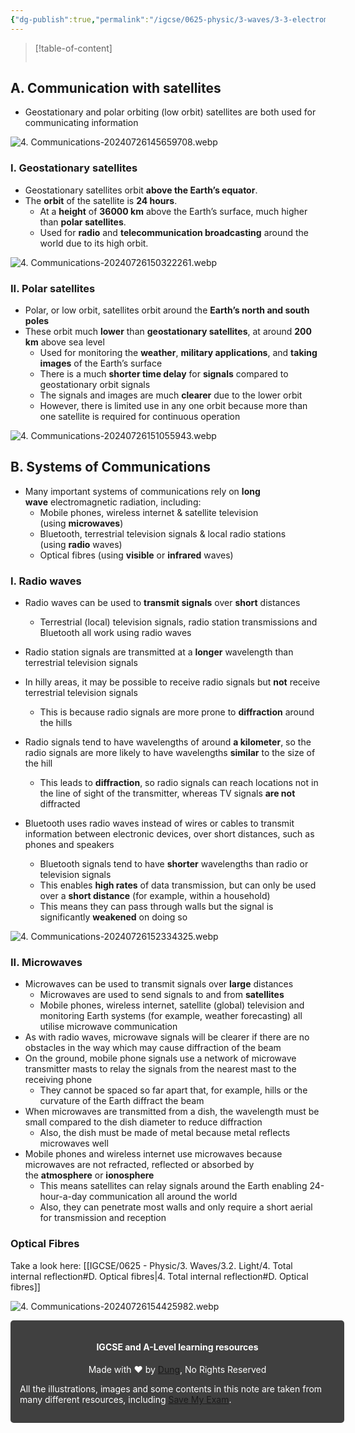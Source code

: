 ```yaml
---
{"dg-publish":true,"permalink":"/igcse/0625-physic/3-waves/3-3-electromagnetic-spectrum/4-communications/","tags":["IGCSE","0625-Physics"],"noteIcon":""}
---
```


> [!table-of-content]
> ```table-of-contents
> ```

## A. Communication with satellites
- Geostationary and polar orbiting (low orbit) satellites are both used for communicating information

![4. Communications-20240726145659708.webp](/img/user/IGCSE/0625%20-%20Physic/3.%20Waves/3.3.%20Electromagnetic%20spectrum/Resources/4.%20Communications-20240726145659708.webp)

### I. Geostationary satellites
- Geostationary satellites orbit **above the Earth’s equator**.
- The **orbit** of the satellite is **24 hours**.
	- At a **height** of **36000 km** above the Earth’s surface, much higher than **polar satellites**.
	- Used for **radio** and **telecommunication broadcasting** around the world due to its high orbit.

![4. Communications-20240726150322261.webp](/img/user/IGCSE/0625%20-%20Physic/3.%20Waves/3.3.%20Electromagnetic%20spectrum/Resources/4.%20Communications-20240726150322261.webp)

### II. Polar satellites
- Polar, or low orbit, satellites orbit around the **Earth’s north and south poles**
- These orbit much **lower** than **geostationary satellites**, at around **200 km** above sea level
	- Used for monitoring the **weather**, **military applications**, and **taking images** of the Earth’s surface
	- There is a much **shorter time delay** for **signals** compared to geostationary orbit signals
	- The signals and images are much **clearer** due to the lower orbit
	- However, there is limited use in any one orbit because more than one satellite is required for continuous operation

![4. Communications-20240726151055943.webp](/img/user/IGCSE/0625%20-%20Physic/3.%20Waves/3.3.%20Electromagnetic%20spectrum/Resources/4.%20Communications-20240726151055943.webp)

## B. Systems of Communications
- Many important systems of communications rely on **long wave** electromagnetic radiation, including:
    - Mobile phones, wireless internet & satellite television (using **microwaves**)
    - Bluetooth, terrestrial television signals & local radio stations (using **radio** waves)
    - Optical fibres (using **visible** or **infrared** waves)

### I. Radio waves
- Radio waves can be used to **transmit signals** over **short** distances 
    - Terrestrial (local) television signals, radio station transmissions and Bluetooth all work using radio waves
- Radio station signals are transmitted at a **longer** wavelength than terrestrial television signals
- In hilly areas, it may be possible to receive radio signals but **not** receive terrestrial television signals
    - This is because radio signals are more prone to **diffraction** around the hills
- Radio signals tend to have wavelengths of around **a kilometer**, so the radio signals are more likely to have wavelengths **similar** to the size of the hill
    - This leads to **diffraction**, so radio signals can reach locations not in the line of sight of the transmitter, whereas TV signals **are not** diffracted

- Bluetooth uses radio waves instead of wires or cables to transmit information between electronic devices, over short distances, such as phones and speakers
    - Bluetooth signals tend to have **shorter** wavelengths than radio or television signals
    - This enables **high rates** of data transmission, but can only be used over a **short distance** (for example, within a household)
    - This means they can pass through walls but the signal is significantly **weakened** on doing so

![4. Communications-20240726152334325.webp](/img/user/IGCSE/0625%20-%20Physic/3.%20Waves/3.3.%20Electromagnetic%20spectrum/Resources/4.%20Communications-20240726152334325.webp)

### II. Microwaves
- Microwaves can be used to transmit signals over **large** distances 
    - Microwaves are used to send signals to and from **satellites**
    - Mobile phones, wireless internet, satellite (global) television and monitoring Earth systems (for example, weather forecasting) all utilise microwave communication
- As with radio waves, microwave signals will be clearer if there are no obstacles in the way which may cause diffraction of the beam
- On the ground, mobile phone signals use a network of microwave transmitter masts to relay the signals from the nearest mast to the receiving phone 
    - They cannot be spaced so far apart that, for example, hills or the curvature of the Earth diffract the beam
- When microwaves are transmitted from a dish, the wavelength must be small compared to the dish diameter to reduce diffraction
    - Also, the dish must be made of metal because metal reflects microwaves well
- Mobile phones and wireless internet use microwaves because microwaves are not refracted, reflected or absorbed by the **atmosphere** or **ionosphere**
    - This means satellites can relay signals around the Earth enabling 24-hour-a-day communication all around the world
    - Also, they can penetrate most walls and only require a short aerial for transmission and reception

### Optical Fibres
Take a look here: [[IGCSE/0625 - Physic/3. Waves/3.2. Light/4. Total internal reflection#D. Optical fibres\|4. Total internal reflection#D. Optical fibres]]

![4. Communications-20240726154425982.webp](/img/user/IGCSE/0625%20-%20Physic/3.%20Waves/3.3.%20Electromagnetic%20spectrum/Resources/4.%20Communications-20240726154425982.webp)


<div class="transclusion internal-embed is-loaded"><div class="markdown-embed">





<div style="background-color: #404040; padding:15px; border-radius: 5px; color: #fff; width: 100%">
<h4 style="text-align: center">IGCSE and A-Level learning resources</h4>
<p style="text-align: center">Made with ♥ by <a href="https://www.facebook.com/luong.tuandung.3/" target="_blank">Dung</a>, No Rights Reserved</p>
<p>All the illustrations, images and some contents in this note are taken from many different resources, including <a href="https://www.savemyexams.com/" target="_blank">Save My Exam</a>.</p>
</div>


</div></div>
